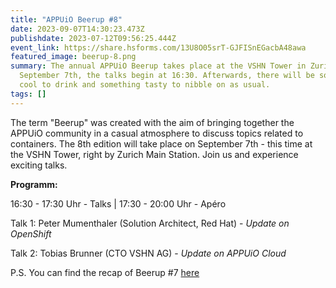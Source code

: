 ```yaml
---
title: "APPUiO Beerup #8"
date: 2023-09-07T14:30:23.473Z
publishdate: 2023-07-12T09:56:25.444Z
event_link: https://share.hsforms.com/13U8O05srT-GJFISnEGacbA48awa
featured_image: beerup-8.png
summary: The annual APPUiO Beerup takes place at the VSHN Tower in Zurich. On
  September 7th, the talks begin at 16:30. Afterwards, there will be something
  cool to drink and something tasty to nibble on as usual.
tags: []
---
```

The term "Beerup" was created with the aim of bringing together the APPUiO community in a casual atmosphere to discuss topics related to containers. The 8th edition will take place on September 7th - this time at the VSHN Tower, right by Zurich Main Station. Join us and experience exciting talks.

**Programm:**

1﻿6:30 - 17:30 Uhr - Talks | 1﻿7:30 - 20:00 Uhr - Apéro

Talk 1: Peter Mumenthaler (Solution Architect, Red Hat) - *Update on OpenShift*

T﻿alk 2: Tobias Brunner (CTO VSHN AG) - *Update on APPUiO Cloud*

P.S. You can find the recap of Beerup #7 [here](https://www.appuio.ch/blog/2022-11-02-ruckblick-auf-das-beerup-vom-1-november-2022/)